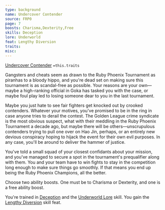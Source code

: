 ```yaml
---
type: background
name: Undercover Contender 
source: FRP0
page: 7
boosts: Charisma,Dexterity,Free
skills: Deception
lore: Underworld
feat: Lengthy Diversion
traits: 
misc: 
---
```


[Undercover Contender](###%20Undercover%20Contender)
`=this.traits`


Gangsters and cheats seem as drawn to the Ruby Phoenix Tournament as piranhas to a bloody hippo, and you're dead set on making sure this tournament is as scandal-free as possible. Your reasons are your own—maybe a high-ranking official in Goka has tasked you with the case, or maybe foul play led to losing someone dear to you in the last tournament.

Maybe you just hate to see fair fighters get knocked out by crooked contenders. Whatever your motives, you've promised to be in the ring in case anyone tries to derail the contest. The Golden League crime syndicate is the most obvious suspect, what with their meddling in the Ruby Phoenix Tournament a decade ago, but maybe there will be others—unscrupulous contenders trying to pull one over on Hao Jin, perhaps, or an entirely new devious conspiracy hoping to hijack the event for their own evil purposes. In any case, you'll be around to deliver the hammer of justice.

You've told a small squad of your closest confidants about your mission, and you've managed to secure a spot in the tournament's prequalifier along with them. You and your team have to win fights to stay in the competition long enough to make sure things go smoothly. If that means you end up being the Ruby Phoenix Champions, all the better.

Choose two ability boosts. One must be to Charisma or Dexterity, and one is a free ability boost.

You're trained in [Deception](Deception) and the [Underworld Lore](Underworld%20Lore) skill. You gain the [Lengthy Diversion](Lengthy%20Diversion) skill feat.

